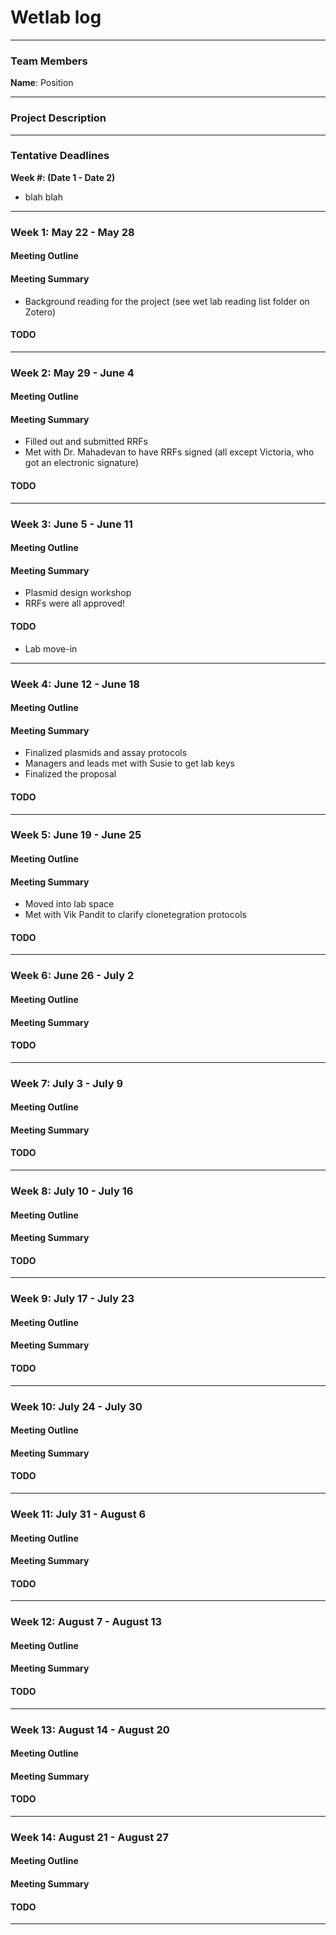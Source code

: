 Wetlab log
==============
----
### Team Members

**Name**: Position

----
### Project Description


----
### Tentative Deadlines

**Week #:  (Date 1 - Date 2)**
- blah blah

----
### Week 1: May 22 - May 28

#### Meeting Outline

#### Meeting Summary
* Background reading for the project (see wet lab reading list folder on Zotero)

#### TODO

---
### Week 2: May 29 - June 4

#### Meeting Outline

#### Meeting Summary
* Filled out and submitted RRFs 
* Met with Dr. Mahadevan to have RRFs signed (all except Victoria, who got an electronic signature)

#### TODO

---
### Week 3: June 5 - June 11

#### Meeting Outline

#### Meeting Summary
* Plasmid design workshop
* RRFs were all approved!

#### TODO
* Lab move-in

---
### Week 4: June 12 - June 18

#### Meeting Outline

#### Meeting Summary
* Finalized plasmids and assay protocols
* Managers and leads met with Susie to get lab keys
* Finalized the proposal

#### TODO

---
### Week 5: June 19 - June 25

#### Meeting Outline

#### Meeting Summary
* Moved into lab space
* Met with Vik Pandit to clarify clonetegration protocols

#### TODO

---
### Week 6: June 26 - July 2

#### Meeting Outline

#### Meeting Summary

#### TODO

---
### Week 7: July 3 - July 9

#### Meeting Outline

#### Meeting Summary

#### TODO

---
### Week 8: July 10 - July 16

#### Meeting Outline

#### Meeting Summary

#### TODO

---
### Week 9: July 17 - July 23

#### Meeting Outline

#### Meeting Summary

#### TODO

---
### Week 10: July 24 - July 30

#### Meeting Outline

#### Meeting Summary

#### TODO

---
### Week 11: July 31 - August 6

#### Meeting Outline

#### Meeting Summary

#### TODO

---
### Week 12: August 7 - August 13

#### Meeting Outline

#### Meeting Summary

#### TODO

---
### Week 13: August 14 - August 20

#### Meeting Outline

#### Meeting Summary

#### TODO

---
### Week 14: August 21 - August 27

#### Meeting Outline

#### Meeting Summary

#### TODO

---

